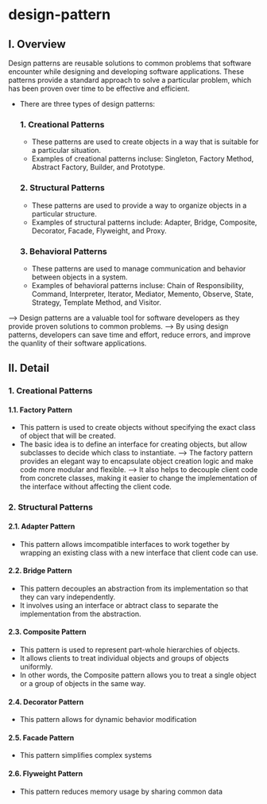 # design-pattern
## I. Overview
  Design patterns are reusable solutions to common problems that software encounter while designing and developing software applications.
  These patterns provide a standard approach to solve a particular problem, which has been proven over time to be effective and efficient.
  
- There are three types of design patterns:
  ### 1. Creational Patterns
    - These patterns are used to create objects in a way that is suitable for a particular situation.
    - Examples of creational patterns incluse: Singleton, Factory Method, Abstract Factory, Builder, and Prototype.
    
  ### 2. Structural Patterns
    - These patterns are used to provide a way to organize objects in a particular structure.
    - Examples of structural patterns include: Adapter, Bridge, Composite, Decorator, Facade, Flyweight, and Proxy.
  
  ### 3. Behavioral Patterns
    - These patterns are used to manage communication and behavior between objects in a system.
    - Examples of behavioral patterns incluse: Chain of Responsibility, Command, Interpreter, Iterator, Mediator, Memento, Observe, State, Strategy, Template Method, and Visitor.

--> Design patterns are a valuable tool for software developers as they provide proven solutions to common problems. 
--> By using design patterns, developers can save time and effort, reduce errors, and improve the quanlity of their software applications.

## II. Detail
### 1. Creational Patterns
#### 1.1. Factory Pattern
  - This pattern is used to create objects without specifying the exact class of object that will be created.
  - The basic idea is to define an interface for creating objects, but allow subclasses to decide which class to instantiate.
  --> The factory pattern provides an elegant way to encapsulate object creation logic and make code more modular and flexible.
  --> It also helps to decouple client code from concrete classes, making it easier to change the implementation of the interface without affecting the client code.
  
### 2. Structural Patterns
#### 2.1. Adapter Pattern
  - This pattern allows imcompatible interfaces to work together by wrapping an existing class with a new interface that client code can use.
  
#### 2.2. Bridge Pattern
  - This pattern decouples an abstraction from its implementation so that they can vary independently.
  - It involves using an interface or abtract class to separate the implementation from the abstraction.

#### 2.3. Composite Pattern
  - This pattern is used to represent part-whole hierarchies of objects.
  - It allows clients to treat individual objects and groups of objects uniformly.
  - In other words, the Composite pattern allows you to treat a single object or a group of objects in the same way.
  
#### 2.4. Decorator Pattern
  - This pattern allows for dynamic behavior modification
  
#### 2.5. Facade Pattern
  - This pattern simplifies complex systems

#### 2.6. Flyweight Pattern
  - This pattern reduces memory usage by sharing common data

